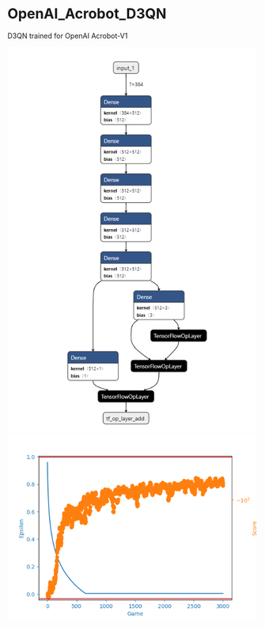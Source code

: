 # OpenAI_Acrobot_D3QN
D3QN trained for OpenAI Acrobot-V1


![](/model_diagram.PNG)
![](/training.png)
